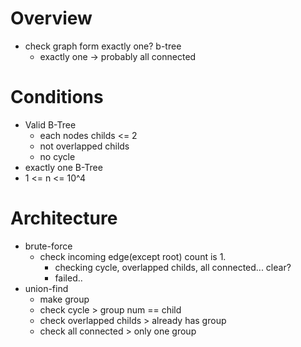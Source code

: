 # Overview
* check graph form exactly one? b-tree
  * exactly one -> probably all connected

# Conditions
* Valid B-Tree
  * each nodes childs <= 2
  * not overlapped childs
  * no cycle
* exactly one B-Tree
* 1 <= n <= 10^4

# Architecture
* brute-force
  * check incoming edge(except root) count is 1.
    * checking cycle, overlapped childs, all connected... clear?
    * failed..
* union-find
  * make group
  * check cycle > group num == child
  * check overlapped childs > already has group
  * check all connected > only one group
